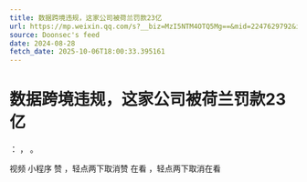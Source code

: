 ```yaml
---
title: 数据跨境违规，这家公司被荷兰罚款23亿
url: https://mp.weixin.qq.com/s?__biz=MzI5NTM4OTQ5Mg==&mid=2247629792&idx=4&sn=918a5d53cfe18e0145b8078be8c91708
source: Doonsec's feed
date: 2024-08-28
fetch_date: 2025-10-06T18:00:33.395161
---
```


# 数据跨境违规，这家公司被荷兰罚款23亿

：
，
。

视频
小程序
赞
，轻点两下取消赞
在看
，轻点两下取消在看